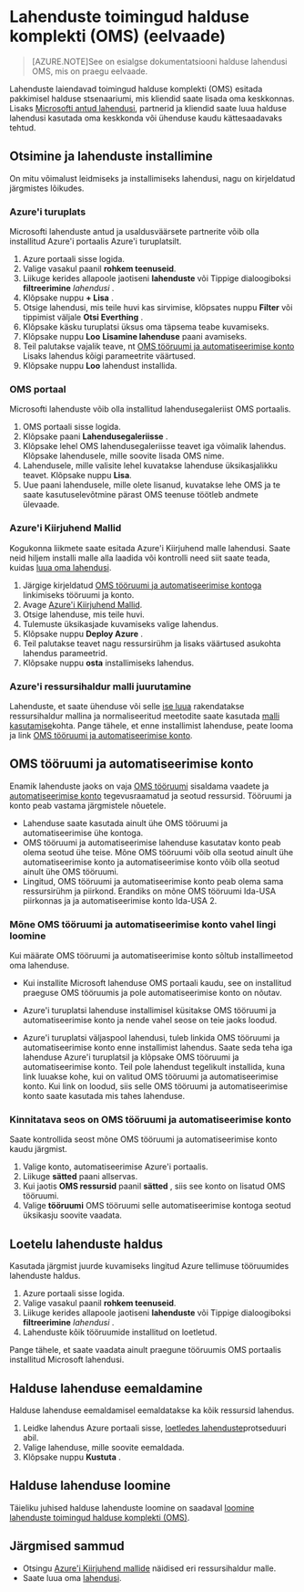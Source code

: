 <properties
   pageTitle="Lahenduste haldus komplektis toimingud (OMS) | Microsoft Azure'i"
   description="Lahenduste laiendavad toimingud halduse komplekti (OMS) esitada pakkimisel halduse stsenaariumi, mis kliendid saate lisada oma OMS tööruumi.  See artikkel annab üksikasjad loodud klientide ja partnerite kuidas kohandatud lahendused."
   services="operations-management-suite"
   documentationCenter=""
   authors="bwren"
   manager="jwhit"
   editor="tysonn" />
<tags
   ms.service="operations-management-suite"
   ms.devlang="na"
   ms.topic="article"
   ms.tgt_pltfrm="na"
   ms.workload="infrastructure-services"
   ms.date="10/17/2016"
   ms.author="bwren" />

# <a name="management-solutions-in-operations-management-suite-oms-preview"></a>Lahenduste toimingud halduse komplekti (OMS) (eelvaade)

>[AZURE.NOTE]See on esialgse dokumentatsiooni halduse lahendusi OMS, mis on praegu eelvaade.    

Lahenduste laiendavad toimingud halduse komplekti (OMS) esitada pakkimisel halduse stsenaariumi, mis kliendid saate lisada oma keskkonnas.  Lisaks [Microsofti antud lahendusi](../log-analytics/log-analytics-add-solutions.md), partnerid ja kliendid saate luua halduse lahendusi kasutada oma keskkonda või ühenduse kaudu kättesaadavaks tehtud.

## <a name="finding-and-installing-management-solutions"></a>Otsimine ja lahenduste installimine
On mitu võimalust leidmiseks ja installimiseks lahendusi, nagu on kirjeldatud järgmistes lõikudes.

### <a name="azure-marketplace"></a>Azure'i turuplats
Microsofti lahenduste antud ja usaldusväärsete partnerite võib olla installitud Azure'i portaalis Azure'i turuplatsilt.

1. Azure portaali sisse logida.
2. Valige vasakul paanil **rohkem teenuseid**.
3. Liikuge kerides allapoole jaotiseni **lahenduste** või Tippige dialoogiboksi **filtreerimine** *lahendusi* .
4. Klõpsake nuppu **+ Lisa** .
5. Otsige lahendusi, mis teile huvi kas sirvimise, klõpsates nuppu **Filter** või tippimist väljale **Otsi Everthing** .
6. Klõpsake käsku turuplatsi üksus oma täpsema teabe kuvamiseks.
4. Klõpsake nuppu **Loo** **Lisamine lahenduse** paani avamiseks.
5. Teil palutakse vajalik teave, nt [OMS tööruumi ja automatiseerimise konto](#oms-workspace-and-automation-account) Lisaks lahendus kõigi parameetrite väärtused.
6. Klõpsake nuppu **Loo** lahendust installida.

### <a name="oms-portal"></a>OMS portaal
Microsofti lahenduste võib olla installitud lahendusegaleriist OMS portaalis.

1. OMS portaali sisse logida.
2. Klõpsake paani **Lahendusegaleriisse** .
2. Klõpsake lehel OMS lahendusegaleriisse teavet iga võimalik lahendus. Klõpsake lahendusele, mille soovite lisada OMS nime.
3. Lahendusele, mille valisite lehel kuvatakse lahenduse üksikasjalikku teavet. Klõpsake nuppu **Lisa**.
4. Uue paani lahendusele, mille olete lisanud, kuvatakse lehe OMS ja te saate kasutuselevõtmine pärast OMS teenuse töötleb andmete ülevaade.

### <a name="azure-quickstart-templates"></a>Azure'i Kiirjuhend Mallid
Kogukonna liikmete saate esitada Azure'i Kiirjuhend malle lahendusi.  Saate neid hiljem installi malle alla laadida või kontrolli need siit saate teada, kuidas [luua oma lahendusi](#creating-a-solution).

1. Järgige kirjeldatud [OMS tööruumi ja automatiseerimise kontoga](#oms-workspace-and-automation-account) linkimiseks tööruumi ja konto.
2. Avage [Azure'i Kiirjuhend Mallid](https://azure.microsoft.com/documentation/templates/).  
3. Otsige lahenduse, mis teile huvi.
4. Tulemuste üksikasjade kuvamiseks valige lahendus.
5. Klõpsake nuppu **Deploy Azure** .
6. Teil palutakse teavet nagu ressursirühm ja lisaks väärtused asukohta lahendus parameetrid.
7. Klõpsake nuppu **osta** installimiseks lahendus.

### <a name="deploy-azure-resource-manager-template"></a>Azure'i ressursihaldur malli juurutamine
Lahenduste, et saate ühenduse või selle [ise luua](#creating-a-solution) rakendatakse ressursihaldur mallina ja normaliseeritud meetodite saate kasutada [malli kasutamise](../resource-group-template-deploy-portal.md)kohta.  Pange tähele, et enne installimist lahenduse, peate looma ja link [OMS tööruumi ja automatiseerimise konto](#oms-workspace-and-automation-account).

## <a name="oms-workspace-and-automation-account"></a>OMS tööruumi ja automatiseerimise konto
Enamik lahenduste jaoks on vaja [OMS tööruumi](../log-analytics/log-analytics-manage-access.md) sisaldama vaadete ja [automatiseerimise konto](../automation/automation-security-overview.md#automation-account-overview) tegevusraamatud ja seotud ressursid. Tööruumi ja konto peab vastama järgmistele nõuetele.

- Lahenduse saate kasutada ainult ühe OMS tööruumi ja automatiseerimise ühe kontoga.  
- OMS tööruumi ja automatiseerimise lahenduse kasutatav konto peab olema seotud ühe teise. Mõne OMS tööruumi võib olla seotud ainult ühe automatiseerimise konto ja automatiseerimise konto võib olla seotud ainult ühe OMS tööruumi.
- Lingitud, OMS tööruumi ja automatiseerimise konto peab olema sama ressursirühm ja piirkond.  Erandiks on mõne OMS tööruumi Ida-USA piirkonnas ja ja automatiseerimise konto Ida-USA 2.

### <a name="creating-a-link-between-an-oms-workspace-and-automation-account"></a>Mõne OMS tööruumi ja automatiseerimise konto vahel lingi loomine
Kui määrate OMS tööruumi ja automatiseerimise konto sõltub installimeetod oma lahenduse.

- Kui installite Microsoft lahenduse OMS portaali kaudu, see on installitud praeguse OMS tööruumis ja pole automatiseerimise konto on nõutav.

- Azure'i turuplatsi lahenduse installimisel küsitakse OMS tööruumi ja automatiseerimise konto ja nende vahel seose on teie jaoks loodud.  

- Azure'i turuplatsi väljaspool lahendusi, tuleb linkida OMS tööruumi ja automatiseerimise konto enne installimist lahendus.  Saate seda teha iga lahenduse Azure'i turuplatsil ja klõpsake OMS tööruumi ja automatiseerimise konto.  Teil pole lahendust tegelikult installida, kuna link luuakse kohe, kui on valitud OMS tööruumi ja automatiseerimise konto.  Kui link on loodud, siis selle OMS tööruumi ja automatiseerimise konto saate kasutada mis tahes lahenduse. 

### <a name="verifying-the-link-between-an-oms-workspace-and-automation-account"></a>Kinnitatava seos on OMS tööruumi ja automatiseerimise konto
Saate kontrollida seost mõne OMS tööruumi ja automatiseerimise konto kaudu järgmist.

1. Valige konto, automatiseerimise Azure'i portaalis.
2. Liikuge **sätted** paani allservas.
3. Kui jaotis **OMS ressursid** paanil **sätted** , siis see konto on lisatud OMS tööruumi.
4. Valige **tööruumi** OMS tööruumi selle automatiseerimise kontoga seotud üksikasju soovite vaadata.


## <a name="listing-management-solutions"></a>Loetelu lahenduste haldus
Kasutada järgmist juurde kuvamiseks lingitud Azure tellimuse tööruumides lahenduste haldus.

1. Azure portaali sisse logida.
2. Valige vasakul paanil **rohkem teenuseid**.
3. Liikuge kerides allapoole jaotiseni **lahenduste** või Tippige dialoogiboksi **filtreerimine** *lahendusi* .
4. Lahenduste kõik tööruumide installitud on loetletud.

Pange tähele, et saate vaadata ainult praegune tööruumis OMS portaalis installitud Microsoft lahendusi.

## <a name="removing-a-management-solution"></a>Halduse lahenduse eemaldamine
Halduse lahenduse eemaldamisel eemaldatakse ka kõik ressursid lahendus.  

1. Leidke lahendus Azure portaali sisse, [loetledes lahenduste](#listing-solutions)protseduuri abil.
2. Valige lahenduse, mille soovite eemaldada.
3. Klõpsake nuppu **Kustuta** .

## <a name="creating-a-management-solution"></a>Halduse lahenduse loomine
Täieliku juhised halduse lahenduste loomine on saadaval [loomine lahenduste toimingud halduse komplekti (OMS)](operations-management-suite-solutions-creating.md). 


## <a name="next-steps"></a>Järgmised sammud

- Otsingu [Azure'i Kiirjuhend mallide](https://azure.microsoft.com/documentation/templates) näidised eri ressursihaldur malle.
- Saate luua oma [lahendusi](operations-management-suite-solutions-creating.md).
 